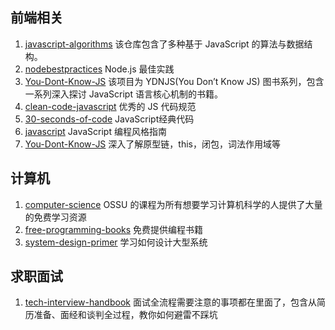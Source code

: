 ## 前端相关
1. [javascript-algorithms](https://github.com/trekhleb/javascript-algorithms)
    该仓库包含了多种基于 JavaScript 的算法与数据结构。
2. [nodebestpractices](https://github.com/goldbergyoni/nodebestpractices)
    Node.js 最佳实践
3. [You-Dont-Know-JS](https://github.com/getify/You-Dont-Know-JS)
    该项目为 YDNJS(You Don’t Know JS) 图书系列，包含一系列深入探讨 JavaScript 语言核心机制的书籍。
4. [clean-code-javascript](https://github.com/ryanmcdermott/clean-code-javascript)
    优秀的 JS 代码规范
5. [30-seconds-of-code](https://github.com/30-seconds/30-seconds-of-code)
    JavaScript经典代码
6. [javascript](https://github.com/airbnb/javascript)
    JavaScript 编程风格指南
7. [You-Dont-Know-JS](https://github.com/getify/You-Dont-Know-JS)
    深入了解原型链，this，闭包，词法作用域等

## 计算机
1. [computer-science](https://github.com/ossu/computer-science)
    OSSU 的课程为所有想要学习计算机科学的人提供了大量的免费学习资源
2. [free-programming-books](https://github.com/EbookFoundation/free-programming-books)
    免费提供编程书籍
3. [system-design-primer](https://github.com/donnemartin/system-design-primer)
    学习如何设计大型系统


## 求职面试
1. [tech-interview-handbook](https://github.com/yangshun/tech-interview-handbook)
    面试全流程需要注意的事项都在里面了，包含从简历准备、面经和谈判全过程，教你如何避雷不踩坑


